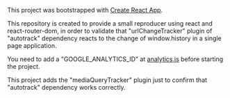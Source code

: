 This project was bootstrapped with [Create React App](https://github.com/facebook/create-react-app).

This repository is created to provide a small reproducer using react and react-router-dom, in order to validate that "urlChangeTracker" plugin of "autotrack" dependency reacts to the change of window.history in a single page application.

You need to add a "GOOGLE_ANALYTICS_ID" at [analytics.js](https://github.com/jomarquez21/test-react-with-autotrack/blob/master/src/analytics.js) before starting the project.

This project adds the "mediaQueryTracker" plugin just to confirm that "autotrack" dependency works correctly.
